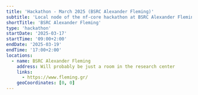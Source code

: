 ```yaml
---
title: 'Hackathon - March 2025 (BSRC Alexander Fleming)'
subtitle: 'Local node of the nf-core hackathon at BSRC Alexander Fleming'
shortTitle: 'BSRC Alexander Fleming'
type: 'hackathon'
startDate: '2025-03-17'
startTime: '09:00+2:00'
endDate: '2025-03-19'
endTime: '17:00+2:00'
locations:
  - name: BSRC Alexander Fleming
    address: Will probably be just a room in the research center
    links:
      - https://www.fleming.gr/
    geoCoordinates: [0, 0]
---
```

